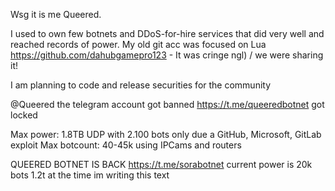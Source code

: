Wsg it is me Queered.

I used to own few botnets and DDoS-for-hire services that did very well and reached records of power. My old git acc was focused on Lua https://github.com/dahubgamepro123 - It was cringe ngl) / we were sharing it!

I am planning to code and release securities for the community

@Queered the telegram account got banned
https://t.me/queeredbotnet got locked

Max power: 1.8TB UDP with 2.100 bots only due a GitHub, Microsoft, GitLab exploit
Max botcount: 40-45k using IPCams and routers

QUEERED BOTNET IS BACK https://t.me/sorabotnet current power is 20k bots 1.2t at the time im writing this text

